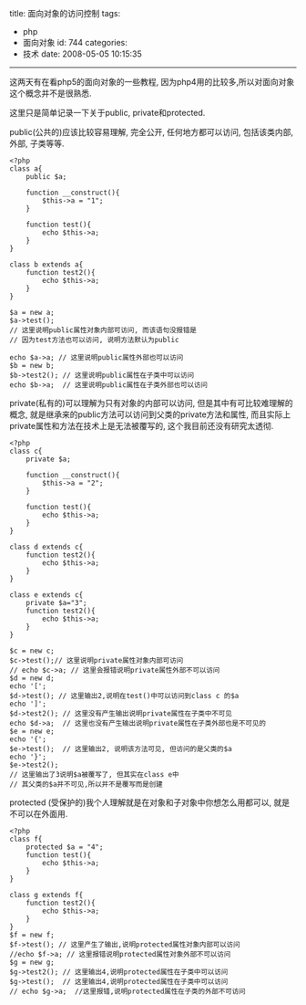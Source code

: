 title: 面向对象的访问控制
tags:
  - php
  - 面向对象
id: 744
categories:
  - 技术
date: 2008-05-05 10:15:35
---

这两天有在看php5的面向对象的一些教程, 因为php4用的比较多,所以对面向对象这个概念并不是很熟悉.

这里只是简单记录一下关于public, private和protected.

public(公共的)应该比较容易理解, 完全公开, 任何地方都可以访问, 包括该类内部, 外部, 子类等等.
```
<?php
class a{
	public $a;

	function __construct(){
		$this->a = "1";
	}

	function test(){
		echo $this->a;
	}
}

class b extends a{
	function test2(){
		echo $this->a;
	}
}

$a = new a;
$a->test();
// 这里说明public属性对象内部可访问, 而该语句没报错是
// 因为test方法也可以访问, 说明方法默认为public

echo $a->a; // 这里说明public属性外部也可以访问
$b = new b;
$b->test2(); // 这里说明public属性在子类中可以访问
echo $b->a;  // 这里说明public属性在子类外部也可以访问
```

private(私有的)可以理解为只有对象的内部可以访问, 但是其中有可比较难理解的概念, 就是继承来的public方法可以访问到父类的private方法和属性, 而且实际上private属性和方法在技术上是无法被覆写的, 这个我目前还没有研究太透彻.
```
<?php
class c{
	private $a;

	function __construct(){
		$this->a = "2";
	}

	function test(){
		echo $this->a;
	}
}

class d extends c{
	function test2(){
		echo $this->a;
	}
}

class e extends c{
	private $a="3";
	function test2(){
		echo $this->a;
	}
}

$c = new c;
$c->test();// 这里说明private属性对象内部可访问
// echo $c->a; // 这里会报错说明private属性外部不可以访问
$d = new d;
echo '[';
$d->test(); // 这里输出2,说明在test()中可以访问到class c 的$a
echo ']';
$d->test2(); // 这里没有产生输出说明private属性在子类中不可见
echo $d->a;  // 这里也没有产生输出说明private属性在子类外部也是不可见的
$e = new e;
echo '{';
$e->test();  // 这里输出2, 说明该方法可见, 但访问的是父类的$a
echo '}';
$e->test2();
// 这里输出了3说明$a被覆写了, 但其实在class e中
// 其父类的$a并不可见,所以并不是覆写而是创建
```

protected (受保护的)我个人理解就是在对象和子对象中你想怎么用都可以, 就是不可以在外面用.
```
<?php
class f{
	protected $a = "4";
	function test(){
		echo $this->a;
	}
}

class g extends f{
	function test2(){
		echo $this->a;
	}
}
$f = new f;
$f->test(); // 这里产生了输出,说明protected属性对象内部可以访问
//echo $f->a; // 这里报错说明protected属性对象外部不可以访问
$g = new g;
$g->test2(); // 这里输出4,说明protected属性在子类中可以访问
$g->test();  // 这里输出4,说明protected属性在子类中可以访问
// echo $g->a;  //这里报错,说明protected属性在子类的外部不可访问
```
